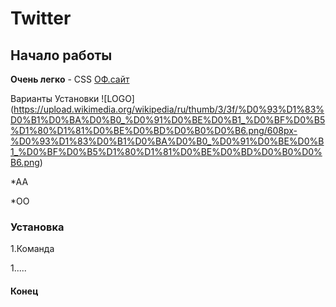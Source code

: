# Twitter

## Начало работы
**Очень легко** - CSS [ОФ.сайт](https://getbootstrap.com)

Варианты Установки ![LOGO] (https://upload.wikimedia.org/wikipedia/ru/thumb/3/3f/%D0%93%D1%83%D0%B1%D0%BA%D0%B0_%D0%91%D0%BE%D0%B1_%D0%BF%D0%B5%D1%80%D1%81%D0%BE%D0%BD%D0%B0%D0%B6.png/608px-%D0%93%D1%83%D0%B1%D0%BA%D0%B0_%D0%91%D0%BE%D0%B1_%D0%BF%D0%B5%D1%80%D1%81%D0%BE%D0%BD%D0%B0%D0%B6.png)

*АА

*ОО

### Установка

1.Команда

1.....

#### Конец

```html


```